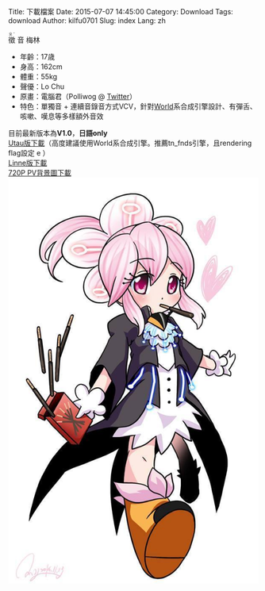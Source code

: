 Title: 下載檔案
Date: 2015-07-07 14:45:00
Category: Download
Tags: download
Author: kilfu0701
Slug: index
Lang: zh

<div>
  <div class="clearfix">
    <div class="p-left">
      <!-- PELICAN_BEGIN_SUMMARY -->
      <div class="sub-lead-title">
        <ruby>
            徵 <rp>(</rp><rt>ㄓˇ</rt><rp>)</rp>
            音
            梅林
        </ruby>
      </div>
      <ul class="listview">
        <li><span class="list-title">年齡：</span>17歳</li>
        <li><span class="list-title">身高：</span>162cm</li>
        <li><span class="list-title">體重：</span>55kg</li>
        <li><span class="list-title">聲優：</span>Lo Chu</li>
        <li><span class="list-title">原畫：</span>電腦君（Polliwog @ <a href="https://twitter.com/ecbpolliwog" target="_blank">Twitter</a>）</li>
        <li><span class="list-title">特色：</span>單獨音 + 連續音錄音方式VCV，針對<a href="http://ml.cs.yamanashi.ac.jp/world/" target="_blank">World</a>系合成引擎設計、有彈舌、咳嗽、嘆息等多樣額外音效</li>
      </ul>
      <!-- PELICAN_END_SUMMARY -->
      <div class="pad10">目前最新版本為<b>V1.0</b>，<b>日語only</b></div>
      <div class="pad10">
        <div><a href="https://www.dropbox.com/s/sjyymd0cgk85zcy/ChiOnMeiLin-V1.zip?dl=0" target="_blank">Utau版下載</a>（高度建議使用World系合成引擎。推薦tn_fnds引擎，且rendering flag設定 e ）</div>
        <div><a href="https://www.dropbox.com/s/eofcjjr5vhlwkot/ZhiYinMeiLin-V1.zip?dl=0" target="_blank">Linne版下載</a></div>
        <div><a href="/theme/img/song_background_720p_1024.png" download="song_background_720p_1024.png" title="">720P PV背景圖下載</a></div>
      </div>
    </div>
    <div class="p-right">
      <img src="/theme/img/meilin_01.jpg">
    </div>
  </div>
</div>
